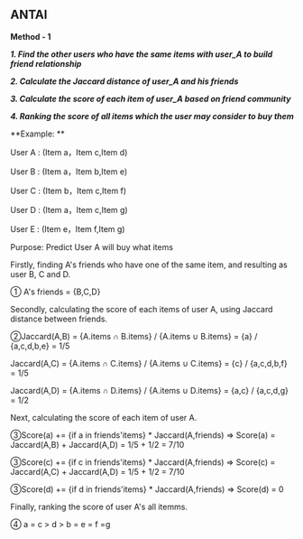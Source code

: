## ANTAI

**Method - 1**

***1. Find the other users who have the same items with user_A to build friend relationship***

***2. Calculate the Jaccard distance of user_A and his friends***

***3. Calculate the score of each item of user_A based on friend community***

***4. Ranking the score of all items which the user may consider to buy them***

**Example: **

User A : (Item a，Item c,Item d)

User B : (Item a，Item b,Item e)

User C : (Item b，Item c,Item f)

User D : (Item a，Item c,Item g)

User E : (Item e，Item f,Item g)

Purpose: Predict User A will buy what items

Firstly, finding A's friends who have one of the same item,  and resulting as user B, C and D.

① A's friends = {B,C,D}

Secondly, calculating the score of each items of user A, using Jaccard distance between friends.

②Jaccard(A,B) = {A.items ∩ B.items} / {A.items ∪ B.items} = {a} / {a,c,d,b,e} = 1/5

 Jaccard(A,C) = {A.items ∩ C.items} / {A.items ∪ C.items} = {c} / {a,c,d,b,f} = 1/5
 
 Jaccard(A,D) = {A.items ∩ D.items} / {A.items ∪ D.items} = {a,c} / {a,c,d,g} = 1/2
 
Next, calculating the score of each item of user A.

③Score(a) += {if a in friends'items} * Jaccard(A,friends) => Score(a) = Jaccard(A,B) + Jaccard(A,D) = 1/5 + 1/2 = 7/10

③Score(c) += {if c in friends'items} * Jaccard(A,friends) => Score(c) = Jaccard(A,C) + Jaccard(A,D) = 1/5 + 1/2 = 7/10

③Score(d) += {if d in friends'items} * Jaccard(A,friends) => Score(d) = 0

Finally, ranking the score of user A's all itemms.

④ a = c > d > b = e = f =g
